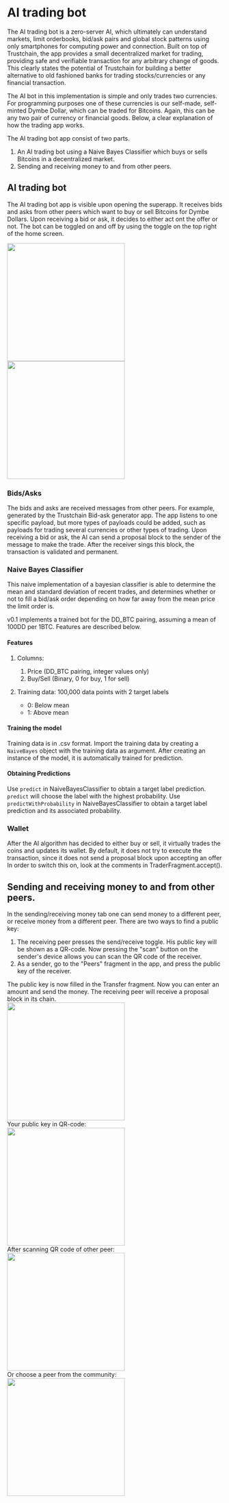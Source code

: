 # AI trading bot

The AI trading bot is a zero-server AI, which ultimately can understand markets, limit orderbooks, bid/ask pairs and global stock patterns using only smartphones for computing power and connection.
Built on top of Trustchain, the app provides a small decentralized market for trading,
providing safe and verifiable transaction for any arbitrary change of goods.
This clearly states the potential of Trustchain for building a better alternative to old fashioned banks for trading stocks/currencies or any financial transaction.

The AI bot in this implementation is simple and only trades two currencies.
For programming purposes one of these currencies is our self-made, self-minted Dymbe Dollar, which can be traded for Bitcoins.
Again, this can be any two pair of currency or financial goods. Below, a clear explanation of how the trading app works.

The AI trading bot app consist of two parts.
1. An AI trading bot using a Naive Bayes Classifier which buys or sells Bitcoins in a decentralized market.
2. Sending and receiving money to and from other peers.

## AI trading bot

The AI trading bot app is visible upon opening the superapp. It receives bids and asks from other peers which want to buy or sell Bitcoins for Dymbe Dollars.
Upon receiving a bid or ask, it decides to either act ont the offer or not.
The bot can be toggled on and off by using the toggle on the top right of the home screen.

<img src="TraderImages/live_trading.gif" width="275">
<img src="TraderImages/Trader.png" width="275">

### Bids/Asks
The bids and asks are received messages from other peers. For example, generated by the Trustchain Bid-ask generator app.
The app listens to one specific payload, but more types of payloads could be added, such as payloads for trading several currencies or other types of trading.
Upon receiving a bid or ask, the AI can send a proposal block to the sender of the message to make the trade. After the receiver sings this block, the transaction is validated and permanent.

### Naive Bayes Classifier
This naive implementation of a bayesian classifier is able to determine the mean and standard deviation of recent trades, and determines whether or not to fill a bid/ask order depending on how far away from the mean price the limit order is.

v0.1 implements a trained bot for the DD_BTC pairing, assuming a mean of 100DD per 1BTC. Features are described below.

#### Features

1. Columns:
    1. Price (DD_BTC pairing, integer values only)
    1. Buy/Sell (Binary, 0 for buy, 1 for sell)

1. Training data: 100,000 data points with 2 target labels
    * 0: Below mean
    * 1: Above mean

#### Training the model
Training data is in .csv format. Import the training data by creating a `NaiveBayes` object with the training data as argument. After creating an instance of the model, it is automatically trained for prediction.

#### Obtaining Predictions
Use `predict` in NaiveBayesClassifier to obtain a target label prediction. `predict` will choose the label with the highest probability.
Use `predictWithProbability` in NaiveBayesClassifier to obtain a target label prediction and its associated probability.

### Wallet
After the AI algorithm has decided to either buy or sell, it virtually trades the coins and updates its wallet.
By default, it does not try to execute the transaction, since it does not send a proposal block upon accepting an offer
In order to switch this on, look at the comments in TraderFragment.accept().

## Sending and receiving money to and from other peers.
In the sending/receiving money tab one can send money to a different peer, or receive money from a different peer.
There are two ways to find a public key:
1. The receiving peer presses the send/receive toggle. His public key will be shown as a QR-code. Now pressing the "scan" button on the sender's device allows you can scan the QR code of the receiver.
2. As a sender, go to the "Peers" fragment in the app, and press the public key of the receiver.

The public key is now filled in the Transfer fragment. Now you can enter an amount and send the money.
The receiving peer will receive a proposal block in its chain.<br />
<img src="TraderImages/Transfer.png" width="275"><br />
Your public key in QR-code: <br />
<img src="TraderImages/Receive.png" width="275"><br />
After scanning QR code of other peer:<br />
<img src="TraderImages/Transfer2.png" width="275"><br />
Or choose a peer from the community: <br />
<img src="TraderImages/Peers.png" width="275">
